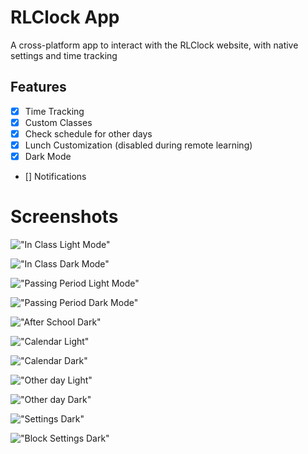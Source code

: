 # RLClock App
A cross-platform app to interact with the RLClock website, with native settings and time tracking

## Features
- [x] Time Tracking
- [x] Custom Classes
- [x] Check schedule for other days
- [x] Lunch Customization (disabled during remote learning)
- [x] Dark Mode
- [] Notifications
# Screenshots
![ "In Class Light Mode"](screenshots\Screenshot_20200329-094006_Expo.jpg)

!["In Class Dark Mode"](screenshots\Screenshot_20200329-094012_Expo.jpg )

!["Passing Period Light Mode"](screenshots\Screenshot_20200329-100611_Expo.jpg)

!["Passing Period Dark Mode"](screenshots\Screenshot_20200329-100604_Expo.jpg)

!["After School Dark"](screenshots\Screenshot_20200329-224126_Expo.jpg)

!["Calendar Light"](screenshots\Screenshot_20200329-224631_Expo.jpg)

!["Calendar Dark"](screenshots\Screenshot_20200329-224616_Expo.jpg)

!["Other day Light"](screenshots\Screenshot_20200329-100619_Expo.jpg)

!["Other day Dark"](screenshots\Screenshot_20200329-100634_Expo.jpg)

!["Settings Dark"](screenshots\Screenshot_20200329-100637_Expo.jpg)

!["Block Settings Dark"](screenshots\Screenshot_20200329-100640_Expo.jpg)